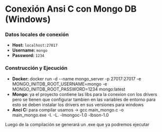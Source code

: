 # Conexión Ansi C con Mongo DB (Windows)

### Datos locales de conexión

- **Host:** `localhost:27017`
- **Username:** `mongo`
- **Password:** `1234`

### Construcción y Ejecución

- **Docker:**  docker run -d --name mongo_server -p 27017:27017 -e MONGO_INITDB_ROOT_USERNAME=mongo -e MONGO_INITDB_ROOT_PASSWORD=1234 mongo:latest
- **Mongo:** ya el proyecto contiene las libs para la conexion con los drivers pero se tienen que configurar tambien en las variables de entorno para esto se deben instalar los drivers en sus versiones para windows
- **Anci C:** para compilar usamos -> gcc main_mongo.c -o main_mongo.exe -I. -L. -lmongoc-1.0 -lbson-1.0

Luego de la compilación se generará un .exe que ya podremos ejecutar




